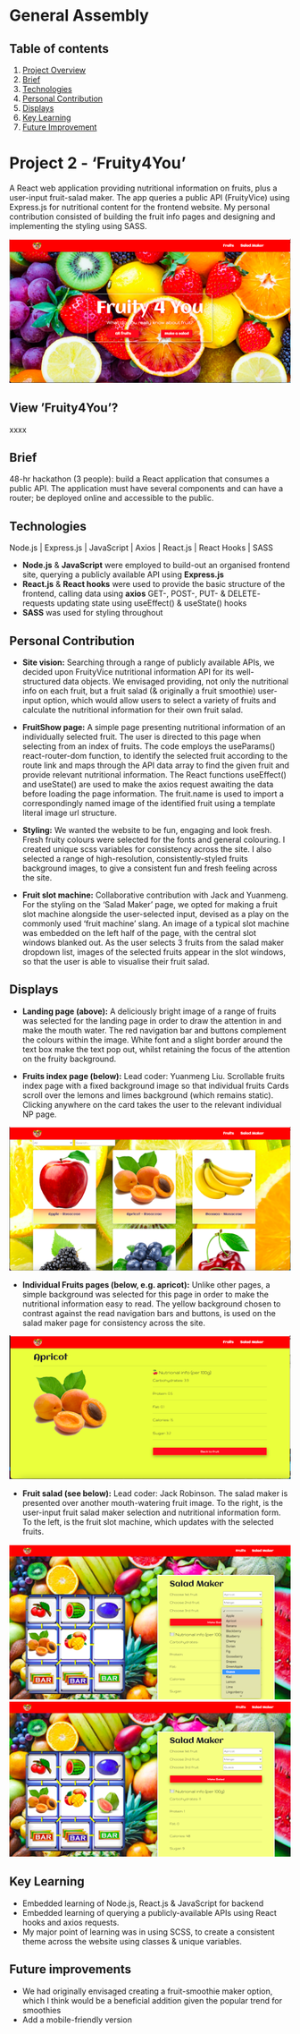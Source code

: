 # General Assembly

## Table of contents

1. [Project Overview](README.md#project-2---fruity4you)
2. [Brief](README.md#brief)
3. [Technologies](README.md#technologies)
4. [Personal Contribution](README.md#personal-contribution)
5. [Displays](README.md#displays)
6. [Key Learning](README.md#key-learning)
7. [Future Improvement](README.md#future-improvements)


# Project 2 - ‘Fruity4You’
A React web application providing nutritional information on fruits, plus a user-input fruit-salad maker.  The app queries a public API (FruityVice) using Express.js for nutritional content for the frontend website. My personal contribution consisted of building the fruit info pages and designing and implementing the styling using SASS.


![Landing page image](/readMe2_imgs/landing2.png)

## View ’Fruity4You’?
xxxx

## Brief

48-hr hackathon (3 people): build a React application that consumes a public API. The application must have several components and can have a router; be deployed online and accessible to the public.

## Technologies
Node.js | Express.js | JavaScript | Axios | React.js | React Hooks | SASS

* **Node.js** & **JavaScript** were employed to build-out an organised frontend site, querying a publicly available API using **Express.js**
* **React.js** & **React hooks** were used to provide the basic structure of the frontend, calling data using **axios** GET-, POST-, PUT- & DELETE- requests updating state using useEffect() & useState() hooks
* **SASS** was used for styling throughout

## Personal Contribution
* **Site vision:** Searching through a range of publicly available APIs, we decided upon FruityVice nutritional information API for its well-structured data objects. We envisaged providing, not only the nutritional info on each fruit, but a fruit salad (& originally a fruit smoothie) user-input option, which would allow users to select a variety of fruits and calculate the nutritional information for their own fruit salad.

* **FruitShow page:** A simple page presenting nutritional information of an individually selected fruit. The user is directed to this page when selecting from an index of fruits. The code employs the useParams() react-router-dom function, to identify the selected fruit according to the route link and maps through the API data array to find the given fruit and provide relevant nutritional information. The React functions useEffect() and useState() are used to make the axios request awaiting the data before loading the page information. The fruit.name is used to import a correspondingly named image of the identified fruit using a template literal image url structure.

* **Styling:** We wanted the website to be fun, engaging and look fresh. Fresh fruity colours were selected for the fonts and general colouring. I created unique scss variables for consistency across the site. I also selected a range of high-resolution, consistently-styled fruits background images, to give a consistent fun and fresh feeling across the site.

* **Fruit slot machine:** Collaborative contribution with Jack and Yuanmeng. For the styling on the ‘Salad Maker’ page, we opted for making a fruit slot machine alongside the user-selected input, devised as a play on the commonly used ‘fruit machine’ slang. An image of a typical slot machine was embedded on the left half of the page, with the central slot windows blanked out. As the user selects 3 fruits from the salad maker dropdown list, images of the selected fruits appear in the slot windows, so that the user is able to visualise their fruit salad.

## Displays
* **Landing page (above):** A deliciously bright image of a range of fruits was selected for the landing page in order to draw the attention in and make the mouth water. The red navigation bar and buttons complement the colours within the image. White font and a slight border around the text box make the text pop out, whilst retaining the focus of the attention on the fruity background.

* **Fruits index page (below):** Lead coder: Yuanmeng Liu. Scrollable fruits index page with a fixed background image so that individual fruits Cards scroll over the lemons and limes background (which remains static). Clicking anywhere on the card takes the user to the relevant individual NP page.

![Landing page image](/readMe2_imgs/fruitIndex2.png)

* **Individual Fruits pages (below, e.g. apricot):** Unlike other pages, a simple background was selected for this page in order to make the nutritional information easy to read. The yellow background chosen to contrast against the read navigation bars and buttons, is used on the salad maker page for consistency across the site.

![Landing page image](/readMe2_imgs/fruitShow2.png)

* **Fruit salad (see below):** Lead coder: Jack Robinson. The salad maker is presented over another mouth-watering fruit image. To the right, is the user-input fruit salad maker selection and nutritional information form. To the left, is the fruit slot machine, which updates with the selected fruits. 

![Landing page image](/readMe2_imgs/saladMaker1-2.png)
![Landing page image](/readMe2_imgs/saladMaker2-2.png)


## Key Learning
* Embedded learning of Node.js, React.js & JavaScript for backend
* Embedded learning of querying a publicly-available APIs using React hooks and axios requests.
* My major point of learning was in using SCSS, to create a consistent theme across the website using classes & unique variables.

## Future improvements
* We had originally envisaged creating a fruit-smoothie maker option, which I think would be a beneficial addition given the popular trend for smoothies
* Add a mobile-friendly version



